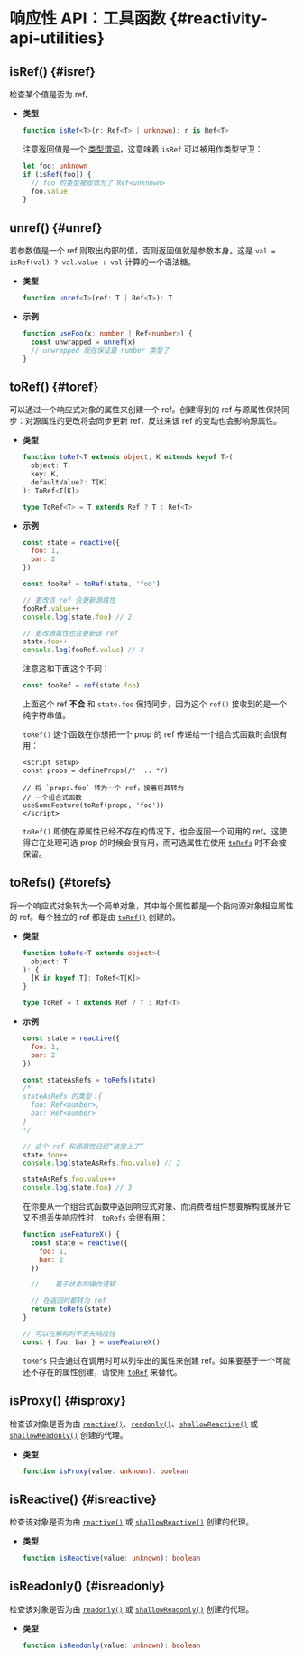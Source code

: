 # 响应性 API：工具函数 {#reactivity-api-utilities}

## isRef()  {#isref}

检查某个值是否为 ref。

- **类型**

  ```ts
  function isRef<T>(r: Ref<T> | unknown): r is Ref<T>
  ```

  注意返回值是一个 [类型谓词](https://www.typescriptlang.org/docs/handbook/advanced-types.html#user-defined-type-guards)，这意味着 `isRef` 可以被用作类型守卫：

  ```ts
  let foo: unknown
  if (isRef(foo)) {
    // foo 的类型被收敛为了 Ref<unknown>
    foo.value
  }
  ```

## unref() {#unref}

若参数值是一个 ref 则取出内部的值，否则返回值就是参数本身。这是 `val = isRef(val) ? val.value : val` 计算的一个语法糖。

- **类型**

  ```ts
  function unref<T>(ref: T | Ref<T>): T
  ```

- **示例**

  ```ts
  function useFoo(x: number | Ref<number>) {
    const unwrapped = unref(x)
    // unwrapped 现在保证是 number 类型了
  }
  ```

## toRef() {#toref}

可以通过一个响应式对象的属性来创建一个 ref。创建得到的 ref 与源属性保持同步：对源属性的更改将会同步更新 ref，反过来该 ref 的变动也会影响源属性。

- **类型**

  ```ts
  function toRef<T extends object, K extends keyof T>(
    object: T,
    key: K,
    defaultValue?: T[K]
  ): ToRef<T[K]>

  type ToRef<T> = T extends Ref ? T : Ref<T>
  ```

- **示例**

  ```js
  const state = reactive({
    foo: 1,
    bar: 2
  })

  const fooRef = toRef(state, 'foo')

  // 更改该 ref 会更新源属性
  fooRef.value++
  console.log(state.foo) // 2

  // 更改源属性也会更新该 ref
  state.foo++
  console.log(fooRef.value) // 3
  ```

  注意这和下面这个不同：

  ```js
  const fooRef = ref(state.foo)
  ```

  上面这个 ref **不会** 和 `state.foo` 保持同步，因为这个 `ref()` 接收到的是一个纯字符串值。

  `toRef()` 这个函数在你想把一个 prop 的 ref 传递给一个组合式函数时会很有用：

  ```vue
  <script setup>
  const props = defineProps(/* ... */)

  // 将 `props.foo` 转为一个 ref，接着将其转为
  // 一个组合式函数
  useSomeFeature(toRef(props, 'foo'))
  </script>
  ```

  `toRef()` 即使在源属性已经不存在的情况下，也会返回一个可用的 ref。这使得它在处理可选 prop 的时候会很有用，而可选属性在使用 [`toRefs`](#torefs) 时不会被保留。

## toRefs() {#torefs}

将一个响应式对象转为一个简单对象，其中每个属性都是一个指向源对象相应属性的 ref。每个独立的 ref 都是由 [`toRef()`](#toref) 创建的。

- **类型**

  ```ts
  function toRefs<T extends object>(
    object: T
  ): {
    [K in keyof T]: ToRef<T[K]>
  }

  type ToRef = T extends Ref ? T : Ref<T>
  ```

- **示例**

  ```js
  const state = reactive({
    foo: 1,
    bar: 2
  })

  const stateAsRefs = toRefs(state)
  /*
  stateAsRefs 的类型：{
    foo: Ref<number>,
    bar: Ref<number>
  } 
  */

  // 这个 ref 和源属性已经“链接上了”
  state.foo++
  console.log(stateAsRefs.foo.value) // 2

  stateAsRefs.foo.value++
  console.log(state.foo) // 3
  ```

  在你要从一个组合式函数中返回响应式对象、而消费者组件想要解构或展开它又不想丢失响应性时，`toRefs` 会很有用：

  ```js
  function useFeatureX() {
    const state = reactive({
      foo: 1,
      bar: 2
    })

    // ...基于状态的操作逻辑

    // 在返回时都转为 ref
    return toRefs(state)
  }

  // 可以在解构时不丢失响应性
  const { foo, bar } = useFeatureX()
  ```

  `toRefs` 只会通过在调用时可以列举出的属性来创建 ref。如果要基于一个可能还不存在的属性创建，请使用 [`toRef`](#toref) 来替代。

## isProxy()  {#isproxy}

检查该对象是否为由 [`reactive()`](./reactivity-core.html#reactive)、[`readonly()`](./reactivity-core.html#readonly)、[`shallowReactive()`](./reactivity-advanced.html#shallowreactive) 或 [`shallowReadonly()`](./reactivity-advanced.html#shallowreadonly) 创建的代理。

- **类型**

  ```ts
  function isProxy(value: unknown): boolean
  ```

## isReactive()  {#isreactive}

检查该对象是否为由 [`reactive()`](./reactivity-core.html#reactive) 或 [`shallowReactive()`](./reactivity-advanced.html#shallowreactive) 创建的代理。

- **类型**

  ```ts
  function isReactive(value: unknown): boolean
  ```

## isReadonly()  {#isreadonly}

检查该对象是否为由 [`readonly()`](./reactivity-core.html#readonly) 或 [`shallowReadonly()`](./reactivity-advanced.html#shallowreadonly) 创建的代理。

- **类型**

  ```ts
  function isReadonly(value: unknown): boolean
  ```
